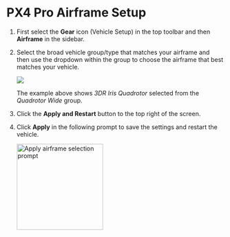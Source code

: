 # PX4 Pro Airframe Setup

1. First select the **Gear** icon (Vehicle Setup) in the top toolbar and then **Airframe** in the sidebar.
   
1. Select the broad vehicle group/type that matches your airframe and then use the dropdown within the group to choose the airframe that best matches your vehicle. 
   
   ![](../../assets/setup/airframe_px4.jpg)
   
   The example above shows *3DR Iris Quadrotor* selected from the *Quadrotor Wide* group.

1. Click the **Apply and Restart** button to the top right of the screen. 

1. Click **Apply** in the following prompt to save the settings and restart the vehicle.

   <img src="../../assets/setup/airframe_px4_apply_prompt.jpg" width="200px" title="Apply airframe selection prompt" />
  
